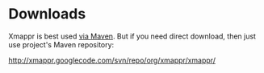 # Downloads #

Xmappr is best used [via Maven](http://code.google.com/p/xmappr/wiki/Installation). But if you need direct download, then just use project's Maven repository:

http://xmappr.googlecode.com/svn/repo/org/xmappr/xmappr/